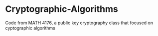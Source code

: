 # Cryptographic-Algorithms
Code from MATH 4176, a public key cryptography class that focused on cyptographic algorithms
